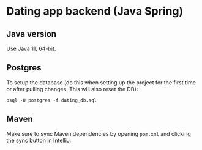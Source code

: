 # Dating app backend (Java Spring)

## Java version

Use Java 11, 64-bit.

## Postgres

To setup the database (do this when setting up the project for the first time or after pulling changes. This will also reset the DB):

`psql -U postgres -f dating_db.sql`

## Maven

Make sure to sync Maven dependencies by opening `pom.xml` and clicking the sync button in IntelliJ.